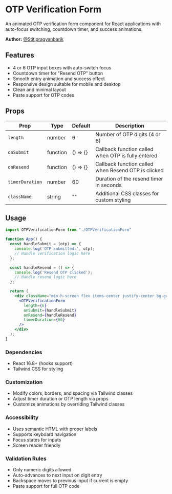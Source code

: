 # OTP Verification Form

An animated OTP verification form component for React applications with auto-focus switching, countdown timer, and success animations.

**Author:** [@Stitipragyanbarik](https://github.com/Stitipragyanbarik)

## Features

- 4 or 6 OTP input boxes with auto-switch focus
- Countdown timer for "Resend OTP" button
- Smooth entry animation and success effect
- Responsive design suitable for mobile and desktop
- Clean and minimal layout
- Paste support for OTP codes

## Props

| Prop              | Type     | Default     | Description                                             |
| ----------------- | -------- | ----------- | ------------------------------------------------------- |
| `length`          | number   | 6           | Number of OTP digits (4 or 6)                           |
| `onSubmit`        | function | () => {}    | Callback function called when OTP is fully entered     |
| `onResend`        | function | () => {}    | Callback function called when Resend OTP is clicked    |
| `timerDuration`   | number   | 60          | Duration of the resend timer in seconds                |
| `className`       | string   | ""          | Additional CSS classes for custom styling               |

## Usage

```jsx
import OTPVerificationForm from "./OTPVerificationForm"

function App() {
  const handleSubmit = (otp) => {
    console.log('OTP submitted:', otp);
    // Handle verification logic here
  };

  const handleResend = () => {
    console.log('Resend OTP clicked');
    // Handle resend logic here
  };

  return (
    <div className="min-h-screen flex items-center justify-center bg-gray-100">
      <OTPVerificationForm
        length={6}
        onSubmit={handleSubmit}
        onResend={handleResend}
        timerDuration={60}
      />
    </div>
  );
}
```

### Dependencies

- React 16.8+ (hooks support)
- Tailwind CSS for styling

### Customization

- Modify colors, borders, and spacing via Tailwind classes
- Adjust timer duration or OTP length via props
- Customize animations by overriding Tailwind classes

### Accessibility

- Uses semantic HTML with proper labels
- Supports keyboard navigation
- Focus states for inputs
- Screen reader friendly

### Validation Rules

- Only numeric digits allowed
- Auto-advances to next input on digit entry
- Backspace moves to previous input if current is empty
- Paste support for full OTP code
